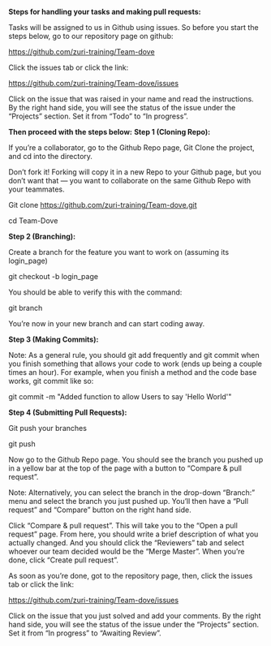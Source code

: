 **Steps for handling your tasks and making pull requests:**

Tasks will be assigned to us in Github using issues. So before you start the steps below, go to our repository page on github: 

https://github.com/zuri-training/Team-dove

Click the issues tab or click the link: 

https://github.com/zuri-training/Team-dove/issues

Click on the issue that was raised in your name and read the instructions. By the right hand side, you will see the status of the issue under the “Projects” section. Set it from “Todo” to “In progress”.


**Then proceed with the steps below:**
**Step 1 (Cloning Repo):**

If you’re a collaborator, go to the Github Repo page, Git Clone the project, and cd into the directory. 

Don’t fork it! Forking will copy it in a new Repo to your Github page, but you don’t want that — you want to collaborate on the same Github Repo with your teammates.

Git clone https://github.com/zuri-training/Team-dove.git

cd Team-Dove

**Step 2 (Branching):**

Create a branch for the feature you want to work on (assuming its login_page)

git checkout -b login_page

You should be able to verify this with the command:

git branch

You’re now in your new branch and can start coding away.

**Step 3 (Making Commits):**

Note: As a general rule, you should git add frequently and git commit when you finish something that allows your code to work (ends up being a couple times an hour). For example, when you finish a method and the code base works, git commit like so:

git commit -m "Added function to allow Users to say 'Hello World'"

**Step 4 (Submitting Pull Requests):**

Git push your branches

git push

Now go to the Github Repo page. You should see the branch you pushed up in a yellow bar at the top of the page with a button to “Compare & pull request”.

Note: Alternatively, you can select the branch in the drop-down “Branch:” menu and select the branch you just pushed up. You’ll then have a “Pull request” and “Compare” button on the right hand side.

Click “Compare & pull request”. This will take you to the “Open a pull request” page. From here, you should write a brief description of what you actually changed. And you should click the “Reviewers” tab and select whoever our team decided would be the “Merge Master”. When you’re done, click “Create pull request”.

As soon as you’re done, got to the repository page, then, click the issues tab or click the link: 

https://github.com/zuri-training/Team-dove/issues

Click on the issue that you just solved and add your comments. By the right hand side, you will see the status of the issue under the “Projects” section. Set it from “In progress” to “Awaiting Review”.
